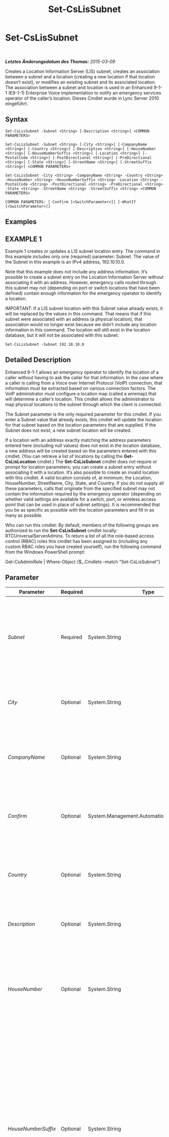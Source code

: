 ﻿---
title: Set-CsLisSubnet
TOCTitle: Set-CsLisSubnet
ms:assetid: e51ef9ec-c307-4046-b64b-f23b354713fc
ms:mtpsurl: https://technet.microsoft.com/de-de/library/Gg399016(v=OCS.15)
ms:contentKeyID: 49295711
ms.date: 05/19/2016
mtps_version: v=OCS.15
ms.translationtype: HT
---

# Set-CsLisSubnet

 

_**Letztes Änderungsdatum des Themas:** 2015-03-09_

Creates a Location Information Server (LIS) subnet, creates an association between a subnet and a location (creating a new location if that location doesn’t exist), or modifies an existing subnet and its associated location. The association between a subnet and location is used in an Enhanced 9-1-1 (E9-1-1) Enterprise Voice implementation to notify an emergency services operator of the caller’s location. Dieses Cmdlet wurde in Lync Server 2010 eingeführt.

## Syntax

    Set-CsLisSubnet -Subnet <String> [-Description <String>] <COMMON PARAMETERS>

    Set-CsLisSubnet -Subnet <String> [-City <String>] [-CompanyName <String>] [-Country <String>] [-Description <String>] [-HouseNumber <String>] [-HouseNumberSuffix <String>] [-Location <String>] [-PostalCode <String>] [-PostDirectional <String>] [-PreDirectional <String>] [-State <String>] [-StreetName <String>] [-StreetSuffix <String>] <COMMON PARAMETERS>

    Set-CsLisSubnet -City <String> -CompanyName <String> -Country <String> -HouseNumber <String> -HouseNumberSuffix <String> -Location <String> -PostalCode <String> -PostDirectional <String> -PreDirectional <String> -State <String> -StreetName <String> -StreetSuffix <String> <COMMON PARAMETERS>

    COMMON PARAMETERS: [-Confirm [<SwitchParameter>]] [-WhatIf [<SwitchParameter>]]

## Examples

## EXAMPLE 1

Example 1 creates or updates a LIS subnet location entry. The command in this example includes only one (required) parameter: Subnet. The value of the Subnet in this example is an IPv4 address, 192.10.10.0.

Note that this example does not include any address information. It’s possible to create a subnet entry on the Location Information Server without associating it with an address. However, emergency calls routed through this subnet may not (depending on port or switch locations that have been defined) contain enough information for the emergency operator to identify a location.

IMPORTANT: If a LIS subnet location with this Subnet value already exists, it will be replaced by the values in this command. That means that if this subnet were associated with an address (a physical location), that association would no longer exist because we didn’t include any location information in this command. The location will still exist in the location database, but it will not be associated with this subnet.

    Set-CsLisSubnet -Subnet 192.10.10.0

## Detailed Description

Enhanced 9-1-1 allows an emergency operator to identify the location of a caller without having to ask the caller for that information. In the case where a caller is calling from a Voice over Internet Protocol (VoIP) connection, that information must be extracted based on various connection factors. The VoIP administrator must configure a location map (called a wiremap) that will determine a caller’s location. This cmdlet allows the administrator to map physical locations to the subnet through which the client is connected.

The Subnet parameter is the only required parameter for this cmdlet. If you enter a Subnet value that already exists, this cmdlet will update the location for that subnet based on the location parameters that are supplied. If the Subnet does not exist, a new subnet location will be created.

If a location with an address exactly matching the address parameters entered here (including null values) does not exist in the location database, a new address will be created based on the parameters entered with this cmdlet. (You can retrieve a list of locations by calling the **Get-CsLisLocation** cmdlet.) The **Set-CsLisSubnet** cmdlet does not require or prompt for location parameters; you can create a subnet entry without associating it with a location. It’s also possible to create an invalid location with this cmdlet. A valid location consists of, at minimum, the Location, HouseNumber, StreetName, City, State, and Country. If you do not supply all these parameters, calls that originate from the specified subnet may not contain the information required by the emergency operator (depending on whether valid settings are available for a switch, port, or wireless access point that can be used in place of subnet settings). It is recommended that you be as specific as possible with the location parameters and fill in as many as possible.

Who can run this cmdlet: By default, members of the following groups are authorized to run the **Set-CsLisSubnet** cmdlet locally: RTCUniversalServerAdmins. To return a list of all the role-based access control (RBAC) roles this cmdlet has been assigned to (including any custom RBAC roles you have created yourself), run the following command from the Windows PowerShell prompt:

Get-CsAdminRole | Where-Object {$\_.Cmdlets –match "Set-CsLisSubnet"}

## Parameter


<table>
<colgroup>
<col style="width: 25%" />
<col style="width: 25%" />
<col style="width: 25%" />
<col style="width: 25%" />
</colgroup>
<thead>
<tr class="header">
<th>Parameter</th>
<th>Required</th>
<th>Type</th>
<th>Description</th>
</tr>
</thead>
<tbody>
<tr class="odd">
<td><p><em>Subnet</em></p></td>
<td><p>Required</p></td>
<td><p>System.String</p></td>
<td><p>The IP address of the subnet. This value should be entered as an IPv4 address (digits separated by periods, such as 192.0.2.0).</p></td>
</tr>
<tr class="even">
<td><p><em>City</em></p></td>
<td><p>Optional</p></td>
<td><p>System.String</p></td>
<td><p>The location city.</p>
<p>Maximum length: 64 characters.</p></td>
</tr>
<tr class="odd">
<td><p><em>CompanyName</em></p></td>
<td><p>Optional</p></td>
<td><p>System.String</p></td>
<td><p>The name of the company at this location.</p>
<p>Maximum length: 60 characters</p></td>
</tr>
<tr class="even">
<td><p><em>Confirm</em></p></td>
<td><p>Optional</p></td>
<td><p>System.Management.Automation.SwitchParameter</p></td>
<td><p>Fordert Sie vor der Ausführung des Befehls zum Bestätigen auf.</p></td>
</tr>
<tr class="odd">
<td><p><em>Country</em></p></td>
<td><p>Optional</p></td>
<td><p>System.String</p></td>
<td><p>The country/region this location is in.</p>
<p>Maximum length: 2 characters</p></td>
</tr>
<tr class="even">
<td><p><em>Description</em></p></td>
<td><p>Optional</p></td>
<td><p>System.String</p></td>
<td><p>A detailed description of this subnet location.</p></td>
</tr>
<tr class="odd">
<td><p><em>HouseNumber</em></p></td>
<td><p>Optional</p></td>
<td><p>System.String</p></td>
<td><p>The house number of the location. For a company this is the number on the street where the company is located.</p>
<p>Maximum length: 10 characters</p></td>
</tr>
<tr class="even">
<td><p><em>HouseNumberSuffix</em></p></td>
<td><p>Optional</p></td>
<td><p>System.String</p></td>
<td><p>Additional information for the house number, such as 1/2 or A. For example, 1234 1/2 Oak Street or 1234 A Elm Street.</p>
<p>Note: To designate an apartment number or office suite, you must use the Location parameter. For example, -Location &quot;Suite 100/Office 150&quot;.</p>
<p>Maximum length: 5 characters</p></td>
</tr>
<tr class="odd">
<td><p><em>Location</em></p></td>
<td><p>Optional</p></td>
<td><p>System.String</p></td>
<td><p>The name for this location. Typically this value is the name of a location more specific than the civic address, such as an office number, but it can be any string value.</p>
<p>Maximum length: 20 characters</p></td>
</tr>
<tr class="even">
<td><p><em>PostalCode</em></p></td>
<td><p>Optional</p></td>
<td><p>System.String</p></td>
<td><p>The postal code associated with this location.</p>
<p>Maximum length: 10 characters</p></td>
</tr>
<tr class="odd">
<td><p><em>PostDirectional</em></p></td>
<td><p>Optional</p></td>
<td><p>System.String</p></td>
<td><p>The directional designation of a street name. For example, NE or NW for Main Street NE or 7th Avenue NW.</p>
<p>Maximum length: 2 characters</p></td>
</tr>
<tr class="even">
<td><p><em>PreDirectional</em></p></td>
<td><p>Optional</p></td>
<td><p>System.String</p></td>
<td><p>The directional designation for a street name that precedes the name of the street. For example, NE or NW for NE Main Street or NW 7th Avenue.</p>
<p>Maximum length: 2 characters</p></td>
</tr>
<tr class="odd">
<td><p><em>State</em></p></td>
<td><p>Optional</p></td>
<td><p>System.String</p></td>
<td><p>The state or province associated with this location.</p>
<p>Maximum length: 2 characters</p></td>
</tr>
<tr class="even">
<td><p><em>StreetName</em></p></td>
<td><p>Optional</p></td>
<td><p>System.String</p></td>
<td><p>The name of the street for this location.</p>
<p>Maximum length: 60 characters</p></td>
</tr>
<tr class="odd">
<td><p><em>StreetSuffix</em></p></td>
<td><p>Optional</p></td>
<td><p>System.String</p></td>
<td><p>The type of street designated in a street name, such as Street, Avenue, or Court.</p>
<p>Maximum length: 10 characters</p></td>
</tr>
<tr class="even">
<td><p><em>WhatIf</em></p></td>
<td><p>Optional</p></td>
<td><p>System.Management.Automation.SwitchParameter</p></td>
<td><p>Beschreibt die Auswirkungen einer Ausführung des Befehls, ohne den Befehl tatsächlich auszuführen.</p></td>
</tr>
</tbody>
</table>


## Input Types

Accepts pipelined input of LIS subnet objects.

## Return Types

This cmdlet creates or modifies an object of type System.Management.Automation.PSCustomObject.

## Siehe auch

#### Weitere Ressourcen

[Remove-CsLisSubnet](remove-cslissubnet.md)  
[Get-CsLisSubnet](get-cslissubnet.md)  
[Get-CsLisLocation](get-cslislocation.md)

